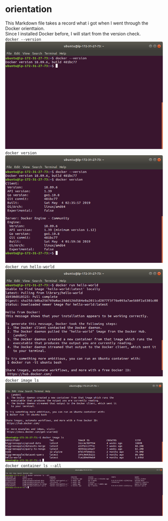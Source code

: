 # orientation  
This Markdown file takes a record what i got when I went through the Docker orienttaion.  
Since I installed Docker before, I will start from the version check.  
`docker --version`  
![](image/orientation/orientation_1.png)  
`docker version`  
![](image/orientation/orientation_2.png)  
`docker run hello-world`  
![](image/orientation/orientation_3.png)  
`docker image ls`  
![](image/orientation/orientation_4.png)  
`docker container ls --all`  
![](image/orientation/orientation_5.png)  
